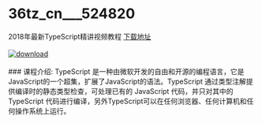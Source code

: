 # 36tz_cn___524820
2018年最新TypeScript精讲视频教程
[下载地址](http://www.36tz.cn/article/524820 "下载地址")
<br/></br>[![download](http://36tz.cn/muke_img/2019_03_4-10-300x155.png "下载地址")](http://www.36tz.cn/article/524820 "下载地址")
<br/></br>### 课程介绍:
TypeScript 是一种由微软开发的自由和开源的编程语言，它是JavaScript的一个超集，扩展了JavaScript的语法。TypeScript 通过类型注解提供编译时的静态类型检查，可处理已有的 JavaScript 代码，并只对其中的 TypeScript 代码进行编译，另外TypeScript可以在任何浏览器、任何计算机和任何操作系统上运行。


